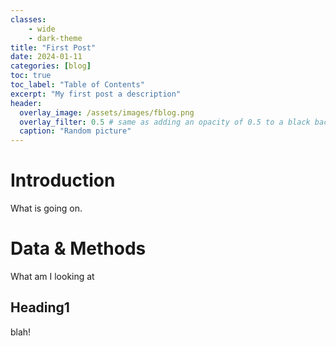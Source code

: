 ```yaml
---
classes: 
    - wide
    - dark-theme
title: "First Post"
date: 2024-01-11
categories: [blog]
toc: true
toc_label: "Table of Contents"
excerpt: "My first post a description"
header:
  overlay_image: /assets/images/fblog.png
  overlay_filter: 0.5 # same as adding an opacity of 0.5 to a black background
  caption: "Random picture"
---
```

# Introduction
What is going on.

# Data & Methods
What am I looking at

## Heading1

blah!
